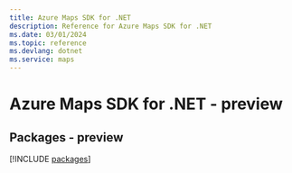 ```yaml
---
title: Azure Maps SDK for .NET
description: Reference for Azure Maps SDK for .NET
ms.date: 03/01/2024
ms.topic: reference
ms.devlang: dotnet
ms.service: maps
---
```

# Azure Maps SDK for .NET - preview
## Packages - preview
[!INCLUDE [packages](maps-index.md)]